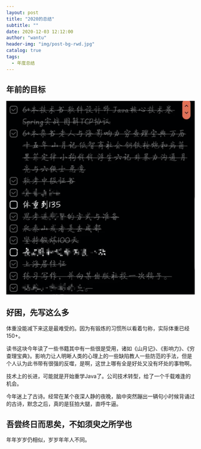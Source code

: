 ```yaml
---
layout: post
title: "2020的总结"
subtitle: ""
date: 2020-12-03 12:12:00
author: "wantu"
header-img: "img/post-bg-rwd.jpg"
catalog: true
tags:
  - 年度总结
---
```


## 年前的目标

![查询执行路径图](/img/20年计划.png)

## 好困，先写这么多

体重没能减下来这是最难受的。因为有锻炼的习惯所以看着匀称，实际体重已经150+。

读书这块今年读了一些书籍其中有一些很是受用，诸如《山月记》、《影响力》、《穷查理宝典》。影响力让人明晰人类的心理上的一些缺陷教人一些防范的手法，但是个人认为此书带有很强的反噬，是啊，这世上哪有全是好处又没有坏处的事物啊。

技术上的长进，可能就是开始重学Java了。公司技术转型，给了一个千载难逢的机会。

今年迷上了古诗。经常在某个夜深人静的夜晚，脑中突然蹦出一辆句小时候背诵过的古诗，默念之后，真的是狂拍大腿，直呼牛逼。

## 吾尝终日而思矣，不如须臾之所学也

年年岁岁仍相似，岁岁年年人不同。

